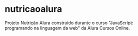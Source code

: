 # nutricaoalura
Projeto Nutrição Alura construído durante o curso "JavaScript: programando na linguagem da web" da Alura Cursos Online.
